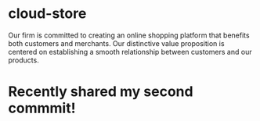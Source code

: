 # cloud-store
Our firm is committed to creating an online shopping platform that benefits both customers and merchants. Our distinctive value proposition is centered on establishing a smooth relationship between customers and our products. 


# Recently shared my second commmit!
